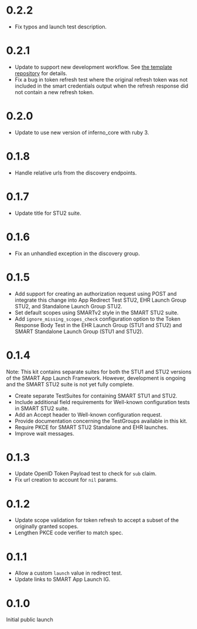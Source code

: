 # 0.2.2

* Fix typos and launch test description.

# 0.2.1

* Update to support new development workflow. See [the template
  repository](https://github.com/inferno-framework/inferno-template#development-with-ruby)
  for details.
* Fix a bug in token refresh test where the original refresh token was not
  included in the smart credentials output when the refresh response did not
  contain a new refresh token.

# 0.2.0

* Update to use new version of inferno_core with ruby 3.

# 0.1.8

* Handle relative urls from the discovery endpoints.

# 0.1.7

* Update title for STU2 suite.

# 0.1.6

* Fix an unhandled exception in the discovery group.

# 0.1.5

* Add support for creating an authorization request using POST and integrate
  this change into App Redirect Test STU2, EHR Launch Group STU2, and
  Standalone Launch Group STU2.
* Set default scopes using SMARTv2 style in the SMART STU2 suite.
* Add `ignore_missing_scopes_check` configuration option to the Token Response
  Body Test in the EHR Launch Group (STU1 and STU2) and SMART Standalone Launch
  Group (STU1 and STU2).

# 0.1.4

Note: This kit contains separate suites for both the STU1 and STU2 versions of
the SMART App Launch Framework. However, development is ongoing and the SMART
STU2 suite is not yet fully complete.

* Create separate TestSuites for containing SMART STU1 and STU2.
* Include additional field requirements for Well-known configuration tests in
  SMART STU2 suite.
* Add an Accept header to Well-known configuration request.
* Provide documentation concerning the TestGroups available in this kit.
* Require PKCE for SMART STU2 Standalone and EHR launches.
* Improve wait messages.

# 0.1.3

* Update OpenID Token Payload test to check for `sub` claim.
* Fix url creation to account for `nil` params.

# 0.1.2

* Update scope validation for token refresh to accept a subset of the originally
  granted scopes.
* Lengthen PKCE code verifier to match spec.

# 0.1.1

* Allow a custom `launch` value in redirect test.
* Update links to SMART App Launch IG.

# 0.1.0

Initial public launch
